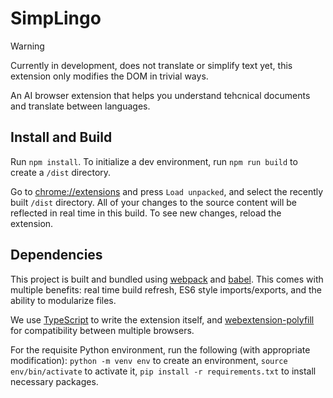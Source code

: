 # SimpLingo
> [!WARNING]
> Currently in development, does not translate or simplify text yet, this extension only modifies the DOM in trivial ways.

An AI browser extension that helps you understand tehcnical documents and translate between languages.

## Install and Build

Run ```npm install```. To initialize a dev environment, run ```npm run build``` to create a ```/dist``` directory. 

Go to [chrome://extensions](chrome://extensions) and press ```Load unpacked```, and select the recently built ```/dist``` directory. All of your changes to the source content will be reflected in real time in this build. To see new changes, reload the extension.

## Dependencies

This project is built and bundled using [webpack](https://webpack.js.org) and [babel](https://www.npmjs.com/package/babel-loader). This comes with multiple benefits: real time build refresh, ES6 style imports/exports, and the ability to modularize files. 

We use [TypeScript](https://www.typescriptlang.org) to write the extension itself, and [webextension-polyfill](https://github.com/mozilla/webextension-polyfill) for compatibility between multiple browsers.


For the requisite Python environment, run the following (with appropriate modification):  ```python -m venv env``` to create an environment, ```source env/bin/activate``` to activate it, ```pip install -r requirements.txt``` to install necessary packages. 